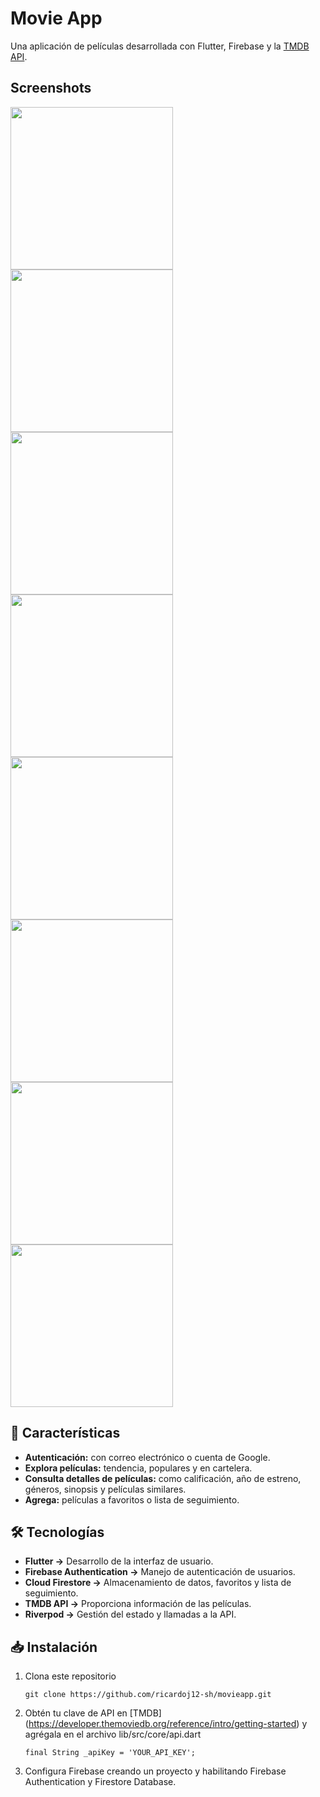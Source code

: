 # Movie App

Una aplicación de películas desarrollada con Flutter, Firebase y la [TMDB API](https://developer.themoviedb.org/reference/intro/getting-started).

## Screenshots
<img src="screenshots/welcome.png" width="260" /> <img src="screenshots/login.png" width="260" /> <img src="screenshots/sign up.png" width="260" />
<img src="screenshots/home.png" width="260" /> <img src="screenshots/trending.png" width="260" /> <img src="screenshots/details.png" width="260" />
<img src="screenshots/account.png" width="260" /> <img src="screenshots/watchlist.png" width="260" />

## 🚀 Características

- **Autenticación:**  con correo electrónico o cuenta de Google.
- **Explora películas:** tendencia, populares y en cartelera.
- **Consulta detalles de películas:** como calificación, año de estreno, géneros, sinopsis y películas similares.
- **Agrega:** películas a favoritos o lista de seguimiento.

## 🛠️ Tecnologías
- **Flutter →** Desarrollo de la interfaz de usuario.
- **Firebase Authentication →** Manejo de autenticación de usuarios.
- **Cloud Firestore →** Almacenamiento de datos, favoritos y lista de seguimiento.
- **TMDB API →** Proporciona información de las películas.
- **Riverpod →** Gestión del estado y llamadas a la API.

## 📥 Instalación
1. Clona este repositorio
   ```
   git clone https://github.com/ricardoj12-sh/movieapp.git
   ``` 
3. Obtén tu clave de API en [TMDB] (https://developer.themoviedb.org/reference/intro/getting-started) y agrégala en el archivo lib/src/core/api.dart
   ```
   final String _apiKey = 'YOUR_API_KEY';
   ```
5. Configura Firebase creando un proyecto y habilitando Firebase Authentication y Firestore Database.
